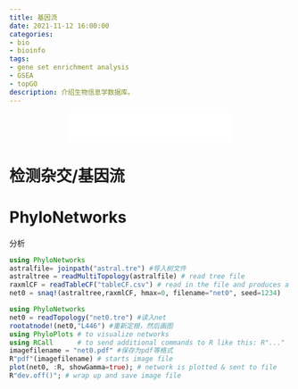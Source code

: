 ```yaml
---
title: 基因流
date: 2021-11-12 16:00:00
categories: 
- bio
- bioinfo
tags: 
- gene set enrichment analysis
- GSEA
- topGO
description: 介绍生物信息学数据库。
---
```


<div align="middle"><iframe frameborder="no" border="0" marginwidth="0" marginheight="0" width=298 height=52 src="//music.163.com/outchain/player?type=2&id=108151&auto=1&height=32"></iframe></div>

# 检测杂交/基因流


# PhyloNetworks

分析

```julia
using PhyloNetworks
astralfile= joinpath("astral.tre") #导入树文件
astraltree = readMultiTopology(astralfile) # read tree file
raxmlCF = readTableCF("tableCF.csv") # read in the file and produces a "DataCF" object
net0 = snaq!(astraltree,raxmlCF, hmax=0, filename="net0", seed=1234)
```



```julia
using PhyloNetworks
net0 = readTopology("net0.tre") #读入net
rootatnode!(net0,"L446") #重新定根，然后画图
using PhyloPlots # to visualize networks
using RCall      # to send additional commands to R like this: R"..."
imagefilename = "net0.pdf" #保存为pdf等格式
R"pdf"(imagefilename) # starts image file
plot(net0, :R, showGamma=true); # network is plotted & sent to file
R"dev.off()"; # wrap up and save image file
```